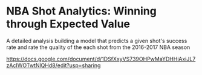 # NBA Shot Analytics: Winning through Expected Value

A detailed analysis building a model that predicts a given shot's success rate and rate the quality of the each shot from the 2016-2017 NBA season

https://docs.google.com/document/d/1DSfXxyVS739OHPwMaYDHHiAxiJL7zAcIWOTwtNlQHd8/edit?usp=sharing
